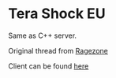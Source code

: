 # Tera Shock EU

Same as C++ server.

Original thread from [Ragezone](http://forum.ragezone.com/f797/release-tera-shock-java-server-1064627/)

Client can be found [here](https://mega.nz/#!HvYygT6B!fkRW9Lu2zYSTdpYs5O-UR_mCwlWtcY8o0M7k1o4ZMlA)
